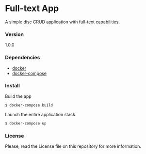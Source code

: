 # Full-text App

A simple disc CRUD application with full-text capabilities. 

### Version
1.0.0

### Dependencies
* [docker](https://docs.docker.com/install/)
* [docker-compose](https://docs.docker.com/compose/install/#install-compose)

### Install

Build the app

```sh
$ docker-compose build
```

Launch the entire application stack

```sh
$ docker-compose up
```

### License
Please, read the License file on this repository for more information.